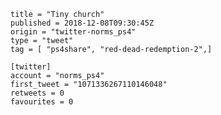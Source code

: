 ```
title = "Tiny church"
published = 2018-12-08T09:30:45Z
origin = "twitter-norms_ps4"
type = "tweet"
tag = [ "ps4share", "red-dead-redemption-2",]

[twitter]
account = "norms_ps4"
first_tweet = "1071336267110146048"
retweets = 0
favourites = 0
```

<p class='image'><img src='https://mnf.m17s.net/2018/12/08/Dt4mp37WoAAY8wx.jpg' alt=''></p>

